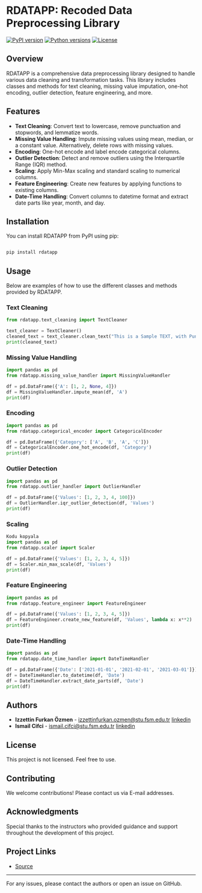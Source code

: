# RDATAPP: Recoded Data Preprocessing Library

[![PyPI version](https://badge.fury.io/py/rdatapp.svg)](https://badge.fury.io/py/rdatapp)
[![Python versions](https://img.shields.io/pypi/pyversions/rdatapp.svg)](https://pypi.python.org/pypi/rdatapp)
[![License](https://img.shields.io/pypi/l/rdatapp.svg)](https://pypi.python.org/pypi/rdatapp)

## Overview

RDATAPP is a comprehensive data preprocessing library designed to handle various data cleaning and transformation tasks. This library includes classes and methods for text cleaning, missing value imputation, one-hot encoding, outlier detection, feature engineering, and more.

## Features

- **Text Cleaning**: Convert text to lowercase, remove punctuation and stopwords, and lemmatize words.
- **Missing Value Handling**: Impute missing values using mean, median, or a constant value. Alternatively, delete rows with missing values.
- **Encoding**: One-hot encode and label encode categorical columns.
- **Outlier Detection**: Detect and remove outliers using the Interquartile Range (IQR) method.
- **Scaling**: Apply Min-Max scaling and standard scaling to numerical columns.
- **Feature Engineering**: Create new features by applying functions to existing columns.
- **Date-Time Handling**: Convert columns to datetime format and extract date parts like year, month, and day.

## Installation

You can install RDATAPP from PyPI using pip:

```sh

pip install rdatapp

```
## Usage

Below are examples of how to use the different classes and methods provided by RDATAPP.

### Text Cleaning

```python
from rdatapp.text_cleaning import TextCleaner

text_cleaner = TextCleaner()
cleaned_text = text_cleaner.clean_text("This is a Sample TEXT, with Punctuation!")
print(cleaned_text)
```

### Missing Value Handling

```python
import pandas as pd
from rdatapp.missing_value_handler import MissingValueHandler

df = pd.DataFrame({'A': [1, 2, None, 4]})
df = MissingValueHandler.impute_mean(df, 'A')
print(df)
```

### Encoding

```python
import pandas as pd
from rdatapp.categorical_encoder import CategoricalEncoder

df = pd.DataFrame({'Category': ['A', 'B', 'A', 'C']})
df = CategoricalEncoder.one_hot_encode(df, 'Category')
print(df)
```

### Outlier Detection

```python
import pandas as pd
from rdatapp.outlier_handler import OutlierHandler

df = pd.DataFrame({'Values': [1, 2, 3, 4, 100]})
df = OutlierHandler.iqr_outlier_detection(df, 'Values')
print(df)
```

### Scaling

```python
Kodu kopyala
import pandas as pd
from rdatapp.scaler import Scaler

df = pd.DataFrame({'Values': [1, 2, 3, 4, 5]})
df = Scaler.min_max_scale(df, 'Values')
print(df)
```

### Feature Engineering

```python
import pandas as pd
from rdatapp.feature_engineer import FeatureEngineer

df = pd.DataFrame({'Values': [1, 2, 3, 4, 5]})
df = FeatureEngineer.create_new_feature(df, 'Values', lambda x: x**2)
print(df)
```

### Date-Time Handling

```python
import pandas as pd
from rdatapp.date_time_handler import DateTimeHandler

df = pd.DataFrame({'Date': ['2021-01-01', '2021-02-01', '2021-03-01']})
df = DateTimeHandler.to_datetime(df, 'Date')
df = DateTimeHandler.extract_date_parts(df, 'Date')
print(df)
```

## Authors

- **Izzettin Furkan Özmen** - [izzettinfurkan.ozmen@stu.fsm.edu.tr](mailto:izzettinfurkan.ozmen@stu.fsm.edu.tr) [linkedin](https://www.linkedin.com/in/izzettinozmen/)
- **Ismail Cifci** - [ismail.cifci@stu.fsm.edu.tr](mailto:ismail.cifci@stu.fsm.edu.tr) [linkedin](https://www.linkedin.com/in/ismail-cifci/)

## License

This project is not licensed. Feel free to use.

## Contributing

We welcome contributions! Please contact us via E-mail addresses.

## Acknowledgments

Special thanks to the instructors who provided guidance and support throughout the development of this project.

## Project Links

- [Source](https://github.com/Beegash/Recoded-Data-Processing-Library)

---

For any issues, please contact the authors or open an issue on GitHub.
